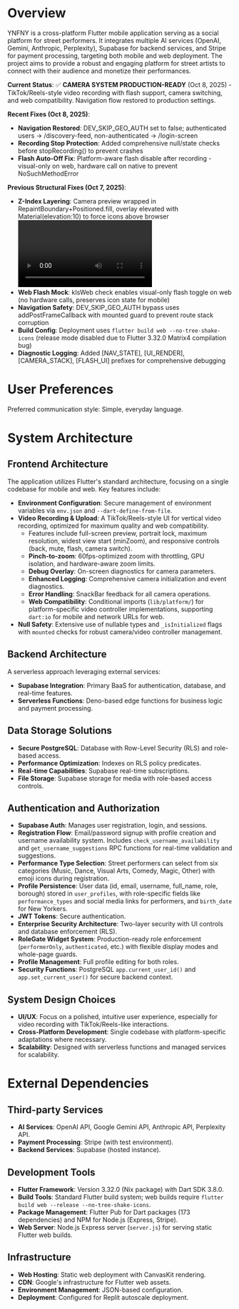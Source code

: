 # Overview

YNFNY is a cross-platform Flutter mobile application serving as a social platform for street performers. It integrates multiple AI services (OpenAI, Gemini, Anthropic, Perplexity), Supabase for backend services, and Stripe for payment processing, targeting both mobile and web deployment. The project aims to provide a robust and engaging platform for street artists to connect with their audience and monetize their performances.

**Current Status**: ✅ **CAMERA SYSTEM PRODUCTION-READY** (Oct 8, 2025) - TikTok/Reels-style video recording with flash support, camera switching, and web compatibility. Navigation flow restored to production settings.

**Recent Fixes (Oct 8, 2025)**:
- **Navigation Restored**: DEV_SKIP_GEO_AUTH set to false; authenticated users → /discovery-feed, non-authenticated → /login-screen
- **Recording Stop Protection**: Added comprehensive null/state checks before stopRecording() to prevent crashes
- **Flash Auto-Off Fix**: Platform-aware flash disable after recording - visual-only on web, hardware call on native to prevent NoSuchMethodError

**Previous Structural Fixes (Oct 7, 2025)**:
- **Z-Index Layering**: Camera preview wrapped in RepaintBoundary+Positioned.fill, overlay elevated with Material(elevation:10) to force icons above browser <video> element
- **Web Flash Mock**: kIsWeb check enables visual-only flash toggle on web (no hardware calls, preserves icon state for mobile)
- **Navigation Safety**: DEV_SKIP_GEO_AUTH bypass uses addPostFrameCallback with mounted guard to prevent route stack corruption
- **Build Config**: Deployment uses `flutter build web --no-tree-shake-icons` (release mode disabled due to Flutter 3.32.0 Matrix4 compilation bug)
- **Diagnostic Logging**: Added [NAV_STATE], [UI_RENDER], [CAMERA_STACK], [FLASH_UI] prefixes for comprehensive debugging

# User Preferences

Preferred communication style: Simple, everyday language.

# System Architecture

## Frontend Architecture
The application utilizes Flutter's standard architecture, focusing on a single codebase for mobile and web. Key features include:
- **Environment Configuration**: Secure management of environment variables via `env.json` and `--dart-define-from-file`.
- **Video Recording & Upload**: A TikTok/Reels-style UI for vertical video recording, optimized for maximum quality and web compatibility.
  - Features include full-screen preview, portrait lock, maximum resolution, widest view start (minZoom), and responsive controls (back, mute, flash, camera switch).
  - **Pinch-to-zoom**: 60fps-optimized zoom with throttling, GPU isolation, and hardware-aware zoom limits.
  - **Debug Overlay**: On-screen diagnostics for camera parameters.
  - **Enhanced Logging**: Comprehensive camera initialization and event diagnostics.
  - **Error Handling**: SnackBar feedback for all camera operations.
  - **Web Compatibility**: Conditional imports (`lib/platform/`) for platform-specific video controller implementations, supporting `dart:io` for mobile and network URLs for web.
- **Null Safety**: Extensive use of nullable types and `_isInitialized` flags with `mounted` checks for robust camera/video controller management.

## Backend Architecture
A serverless approach leveraging external services:
- **Supabase Integration**: Primary BaaS for authentication, database, and real-time features.
- **Serverless Functions**: Deno-based edge functions for business logic and payment processing.

## Data Storage Solutions
- **Secure PostgreSQL**: Database with Row-Level Security (RLS) and role-based access.
- **Performance Optimization**: Indexes on RLS policy predicates.
- **Real-time Capabilities**: Supabase real-time subscriptions.
- **File Storage**: Supabase storage for media with role-based access controls.

## Authentication and Authorization
- **Supabase Auth**: Manages user registration, login, and sessions.
- **Registration Flow**: Email/password signup with profile creation and username availability system. Includes `check_username_availability` and `get_username_suggestions` RPC functions for real-time validation and suggestions.
- **Performance Type Selection**: Street performers can select from six categories (Music, Dance, Visual Arts, Comedy, Magic, Other) with emoji icons during registration.
- **Profile Persistence**: User data (id, email, username, full_name, role, borough) stored in `user_profiles`, with role-specific fields like `performance_types` and social media links for performers, and `birth_date` for New Yorkers.
- **JWT Tokens**: Secure authentication.
- **Enterprise Security Architecture**: Two-layer security with UI controls and database enforcement (RLS).
- **RoleGate Widget System**: Production-ready role enforcement (`performerOnly`, `authenticated`, etc.) with flexible display modes and whole-page guards.
- **Profile Management**: Full profile editing for both roles.
- **Security Functions**: PostgreSQL `app.current_user_id()` and `app.set_current_user()` for secure backend context.

## System Design Choices
- **UI/UX**: Focus on a polished, intuitive user experience, especially for video recording with TikTok/Reels-like interactions.
- **Cross-Platform Development**: Single codebase with platform-specific adaptations where necessary.
- **Scalability**: Designed with serverless functions and managed services for scalability.

# External Dependencies

## Third-party Services
- **AI Services**: OpenAI API, Google Gemini API, Anthropic API, Perplexity API.
- **Payment Processing**: Stripe (with test environment).
- **Backend Services**: Supabase (hosted instance).

## Development Tools
- **Flutter Framework**: Version 3.32.0 (Nix package) with Dart SDK 3.8.0.
- **Build Tools**: Standard Flutter build system; web builds require `flutter build web --release --no-tree-shake-icons`.
- **Package Management**: Flutter Pub for Dart packages (173 dependencies) and NPM for Node.js (Express, Stripe).
- **Web Server**: Node.js Express server (`server.js`) for serving static Flutter web builds.

## Infrastructure
- **Web Hosting**: Static web deployment with CanvasKit rendering.
- **CDN**: Google's infrastructure for Flutter web assets.
- **Environment Management**: JSON-based configuration.
- **Deployment**: Configured for Replit autoscale deployment.